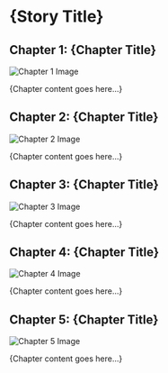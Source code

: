 # {Story Title}

## Chapter 1: {Chapter Title}
![Chapter 1 Image]({image_path})

{Chapter content goes here...}

## Chapter 2: {Chapter Title}
![Chapter 2 Image]({image_path})

{Chapter content goes here...}

## Chapter 3: {Chapter Title}
![Chapter 3 Image]({image_path})

{Chapter content goes here...}

## Chapter 4: {Chapter Title}
![Chapter 4 Image]({image_path})

{Chapter content goes here...}

## Chapter 5: {Chapter Title}
![Chapter 5 Image]({image_path})

{Chapter content goes here...}
